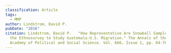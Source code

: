 ```yaml
---
classification: Article
tags:
  - MMP
author: Lindstrom, David P.
pubDate: "2016"
citation: Lindstrom, David P.	"How Representative Are Snowball Samples? Using
  the Ethnosurvey to Study Guatemala-U.S. Migration." The Annals of the American
  Academy of Political and Social Science. Vol. 666, Issue 1, pp. 64-76.
---
```

